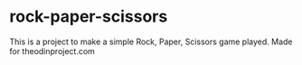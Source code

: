 # rock-paper-scissors

This is a project to make a simple Rock, Paper, Scissors game played. Made for theodinproject.com
